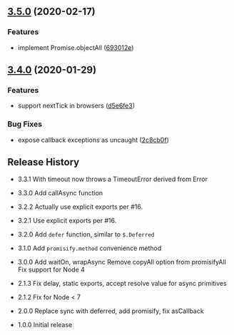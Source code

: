 ## [3.5.0](https://github.com/mixmaxhq/promise-callbacks/compare/v3.4.0...v3.5.0) (2020-02-17)


### Features

* implement Promise.objectAll ([693012e](https://github.com/mixmaxhq/promise-callbacks/commit/693012ef99b737963a5c9c627920294fd6c7dfe3))

## [3.4.0](https://github.com/mixmaxhq/promise-callbacks/compare/v3.3.1...v3.4.0) (2020-01-29)


### Features

* support nextTick in browsers ([d5e6fe3](https://github.com/mixmaxhq/promise-callbacks/commit/d5e6fe39d80620182f0307b9523fdf37b4f3fdee))


### Bug Fixes

* expose callback exceptions as uncaught ([2c8cb0f](https://github.com/mixmaxhq/promise-callbacks/commit/2c8cb0fa07454c9d726feac24b83ac167f1ab007))

## Release History

* 3.3.1 With timeout now throws a TimeoutError derived from Error

* 3.3.0 Add callAsync function

* 3.2.2 Actually use explicit exports per #16.
* 3.2.1 Use explicit exports per #16.
* 3.2.0 Add `defer` function, similar to `$.Deferred`
* 3.1.0 Add `promisify.method` convenience method
* 3.0.0 Add waitOn, wrapAsync
        Remove copyAll option from promisifyAll
        Fix support for Node 4
* 2.1.3 Fix delay, static exports, accept resolve value for async primitives
* 2.1.2 Fix for Node < 7
* 2.0.0 Replace sync with deferred, add promisify, fix asCallback
* 1.0.0 Initial release
